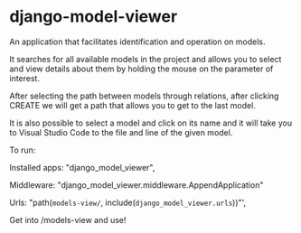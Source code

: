 
# django-model-viewer

An application that facilitates identification and operation on models. 

It searches for all available models in the project and allows you to select and view details about them by holding the mouse on the parameter of interest. 

After selecting the path between models through relations, after clicking CREATE we will get a path that allows you to get to the last model. 

It is also possible to select a model and click on its name and it will take you to Visual Studio Code to the file and line of the given model.


To run:

Installed apps: "django_model_viewer",

Middleware: "django_model_viewer.middleware.AppendApplication"

Urls: "path(`models-view/`, include(`django_model_viewer.urls`))"',

Get into /models-view and use!
    